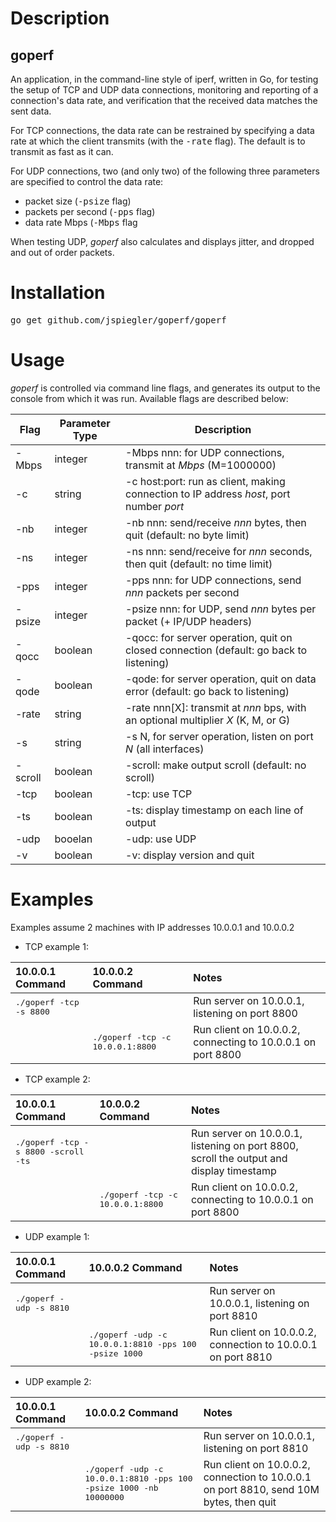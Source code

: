 # Description

## goperf

An application, in the command-line style of iperf, written in Go, for testing the setup of TCP and UDP data connections, monitoring and reporting of a connection's data rate, and verification that the received data matches the sent data.

For TCP connections, the data rate can be restrained by specifying a data rate at which the client transmits (with the <tt>-rate</tt> flag). The default is to transmit as fast as it can.

For UDP connections, two (and only two) of the following three parameters are specified to control the data rate:

* packet size (<tt>-psize</tt> flag)
* packets per second (<tt>-pps</tt> flag)
* data rate Mbps (<tt>-Mbps</tt> flag

When testing UDP, *goperf* also calculates and displays jitter, and dropped and out of order packets.

# Installation

<tt>go get github.com/jspiegler/goperf/goperf</tt>

# Usage

*goperf* is controlled via command line flags, and generates its output to the console from which it was run. Available flags are described below:

| Flag       | Parameter Type | Description                                                                             |
|------------|----------------|-----------------------------------------------------------------------------------------|
| -Mbps      | integer        | -Mbps nnn: for UDP connections, transmit at *Mbps* (M=1000000)                          |
| -c         | string         | -c host:port: run as client, making connection to IP address *host*, port number *port* |
| -nb        | integer        | -nb nnn: send/receive *nnn* bytes, then quit (default: no byte limit)                   |
| -ns        | integer        | -ns nnn: send/receive for *nnn* seconds, then quit (default: no time limit)             |
| -pps       | integer        | -pps nnn: for UDP connections, send *nnn* packets per second                            |
| -psize     | integer        | -psize nnn: for UDP, send *nnn* bytes per packet (+ IP/UDP headers)                     |
| -qocc      | boolean        | -qocc: for server operation, quit on closed connection (default: go back to listening)  |
| -qode      | boolean        | -qode: for server operation, quit on data error (default: go back to listening)         |
| -rate      | string         | -rate nnn[X]: transmit at *nnn* bps, with an optional multiplier *X* (K, M, or G)           |
| -s         | string         | -s N, for server operation, listen on port *N* (all interfaces)                         |
| -scroll    | boolean        | -scroll: make output scroll (default: no scroll)                                        |
| -tcp       | boolean        | -tcp: use TCP                                                                           |
| -ts        | boolean        | -ts: display timestamp on each line of output                                           |
| -udp       | booelan        | -udp: use UDP                                                                           |
| -v         | boolean        | -v: display version and quit                                                            |

# Examples

Examples assume 2 machines with IP addresses 10.0.0.1 and 10.0.0.2

* TCP example 1:

| 10.0.0.1 Command | 10.0.0.2 Command | Notes |
|:---------------- |:---------------- |:----- |
|<tt>./goperf -tcp -s 8800</tt>|      | Run server on 10.0.0.1, listening on port 8800|
|                  |<tt>./goperf -tcp -c 10.0.0.1:8800| Run client on 10.0.0.2, connecting to 10.0.0.1 on port 8800|

* TCP example 2:

| 10.0.0.1 Command | 10.0.0.2 Command | Notes |
|:---------------- |:---------------- |:----- |
|<tt>./goperf -tcp -s 8800 -scroll -ts</tt>|      | Run server on 10.0.0.1, listening on port 8800, scroll the output and display timestamp|
|                  |<tt>./goperf -tcp -c 10.0.0.1:8800| Run client on 10.0.0.2, connecting to 10.0.0.1 on port 8800|

* UDP example 1:

| 10.0.0.1 Command | 10.0.0.2 Command | Notes |
|:---------------- |:---------------- |:----- |
|<tt>./goperf -udp -s 8810</tt>|      | Run server on 10.0.0.1, listening on port 8810|
|                  |<tt>./goperf -udp -c 10.0.0.1:8810 -pps 100 -psize 1000|Run client on 10.0.0.2, connection to 10.0.0.1 on port 8810|

* UDP example 2:

| 10.0.0.1 Command | 10.0.0.2 Command | Notes |
|:---------------- |:---------------- |:----- |
|<tt>./goperf -udp -s 8810</tt>|      | Run server on 10.0.0.1, listening on port 8810|
|                  |<tt>./goperf -udp -c 10.0.0.1:8810 -pps 100 -psize 1000 -nb 10000000|Run client on 10.0.0.2, connection to 10.0.0.1 on port 8810, send 10M bytes, then quit|

